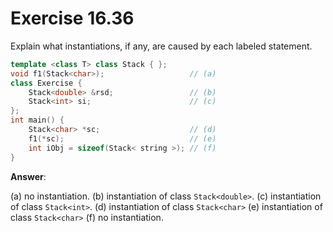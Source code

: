 # Exercise 16.36

Explain what instantiations, if any, are caused by each labeled statement.

```cpp
template <class T> class Stack { };
void f1(Stack<char>);                   // (a)
class Exercise {
    Stack<double> &rsd;                 // (b)
    Stack<int> si;                      // (c)
};
int main() {
    Stack<char> *sc;                    // (d)
    f1(*sc);                            // (e)
    int iObj = sizeof(Stack< string >); // (f)
}
```

**Answer**:

(a) no instantiation.
(b) instantiation of class `Stack<double>`.
(c) instantiation of class `Stack<int>`.
(d) instantiation of class `Stack<char>`
(e) instantiation of class `Stack<char>`
(f) no instantiation.
